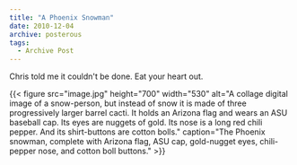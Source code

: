 ```yaml
---
title: "A Phoenix Snowman"
date: 2010-12-04
archive: posterous
tags: 
  - Archive Post
---
```


Chris told me it couldn't be done. Eat your heart out.

{{< figure 
	src="image.jpg" 
	height="700" 
	width="530" 
	alt="A collage digital image of a snow-person, but instead of snow it is made of three progressively larger barrel cacti. It holds an Arizona flag and wears an ASU baseball cap. Its eyes are nuggets of gold. Its nose is a long red chili pepper. And its shirt-buttons are cotton bolls." 
	caption="The Phoenix snowman, complete with Arizona flag, ASU cap, gold-nugget eyes, chili-pepper nose, and cotton boll buttons." >}}
